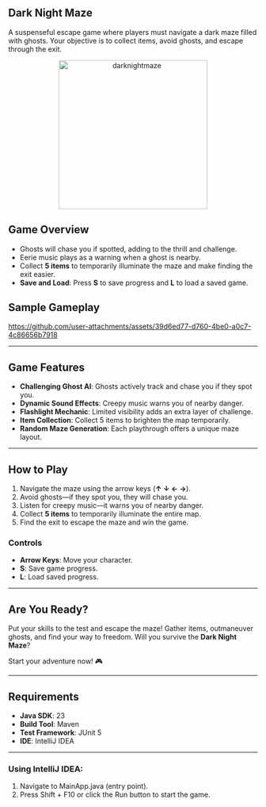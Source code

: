 ## Dark Night Maze 

A suspenseful escape game where players must navigate a dark maze filled with ghosts. Your objective is to collect items, avoid ghosts, and escape through the exit.  

<div align="center">
  <img src="https://github.com/user-attachments/assets/e377b536-c7ef-4ac1-b655-095e7676976c" width="300" alt="darknightmaze">
</div>

## **Game Overview**

- Ghosts will chase you if spotted, adding to the thrill and challenge.  
- Eerie music plays as a warning when a ghost is nearby.  
- Collect **5 items** to temporarily illuminate the maze and make finding the exit easier.  
- **Save and Load**: Press **S** to save progress and **L** to load a saved game.  


## **Sample Gameplay**

https://github.com/user-attachments/assets/39d6ed77-d760-4be0-a0c7-4c86656b7918


---

## **Game Features**
- **Challenging Ghost AI**: Ghosts actively track and chase you if they spot you.  
- **Dynamic Sound Effects**: Creepy music warns you of nearby danger.  
- **Flashlight Mechanic**: Limited visibility adds an extra layer of challenge.  
- **Item Collection**: Collect 5 items to brighten the map temporarily.  
- **Random Maze Generation**: Each playthrough offers a unique maze layout.  

---

## **How to Play**
1. Navigate the maze using the arrow keys (**↑ ↓ ← →**).  
2. Avoid ghosts—if they spot you, they will chase you.  
3. Listen for creepy music—it warns you of nearby danger.  
4. Collect **5 items** to temporarily illuminate the entire map.  
5. Find the exit to escape the maze and win the game.

### **Controls**
- **Arrow Keys**: Move your character.  
- **S**: Save game progress.  
- **L**: Load saved progress.  

---

## **Are You Ready?**
Put your skills to the test and escape the maze! Gather items, outmaneuver ghosts, and find your way to freedom. Will you survive the **Dark Night Maze**?  

Start your adventure now! 🎮

---

## Requirements
- **Java SDK**: 23
- **Build Tool**: Maven
- **Test Framework**: JUnit 5
- **IDE**: IntelliJ IDEA

---


### Using IntelliJ IDEA:
1. Navigate to MainApp.java (entry point).
2. Press Shift + F10 or click the Run button to start the game.


